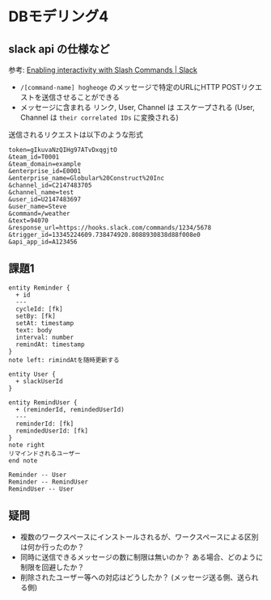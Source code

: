 # DBモデリング4

## slack api の仕様など

参考: [Enabling interactivity with Slash Commands | Slack](https://api.slack.com/interactivity/slash-commands)

- `/[command-name] hogheoge` のメッセージで特定のURLにHTTP POSTリクエストを送信させることができる
- メッセージに含まれる リンク, User, Channel は エスケープされる (User, Channel は `their correlated IDs` に変換される)

送信されるリクエストは以下のような形式

```text
token=gIkuvaNzQIHg97ATvDxqgjtO
&team_id=T0001
&team_domain=example
&enterprise_id=E0001
&enterprise_name=Globular%20Construct%20Inc
&channel_id=C2147483705
&channel_name=test
&user_id=U2147483697
&user_name=Steve
&command=/weather
&text=94070
&response_url=https://hooks.slack.com/commands/1234/5678
&trigger_id=13345224609.738474920.8088930838d88f008e0
&api_app_id=A123456
```

## 課題1

```plantuml
entity Reminder {
  + id
  ---
  cycleId: [fk]
  setBy: [fk]
  setAt: timestamp
  text: body
  interval: number
  remindAt: timestamp
}
note left: rimindAtを随時更新する

entity User {
  + slackUserId
}

entity RemindUser {
  + (reminderId, remindedUserId)
  ---
  reminderId: [fk]
  remindedUserId: [fk]
}
note right
リマインドされるユーザー
end note

Reminder -- User
Reminder -- RemindUser 
RemindUser -- User
```

## 疑問

- 複数のワークスペースにインストールされるが、ワークスペースによる区別は何か行ったのか？
- 同時に送信できるメッセージの数に制限は無いのか？ ある場合、どのように制限を回避したか？
- 削除されたユーザー等への対応はどうしたか？ (メッセージ送る側、送られる側)
